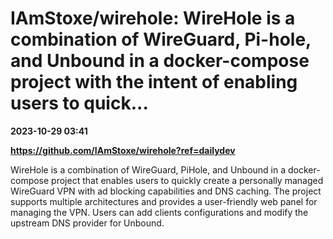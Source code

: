 # IAmStoxe/wirehole: WireHole is a combination of WireGuard, Pi-hole, and Unbound in a docker-compose project with the intent of enabling users to quick...

**2023-10-29 03:41**

**https://github.com/IAmStoxe/wirehole?ref=dailydev**

WireHole is a combination of WireGuard, PiHole, and Unbound in a docker-compose project that enables users to quickly create a personally managed WireGuard VPN with ad blocking capabilities and DNS caching. The project supports multiple architectures and provides a user-friendly web panel for managing the VPN. Users can add clients configurations and modify the upstream DNS provider for Unbound.